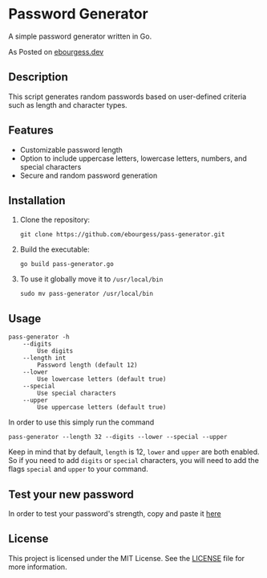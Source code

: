 # Password Generator

A simple password generator written in Go.

As Posted on [ebourgess.dev](https://ebourgess.dev/posts/creating-a-password-generator/)

## Description

This script generates random passwords based on user-defined criteria such as length and character types.

## Features

- Customizable password length
- Option to include uppercase letters, lowercase letters, numbers, and special characters
- Secure and random password generation

## Installation

1. Clone the repository:

    ```shell
    git clone https://github.com/ebourgess/pass-generator.git
    ```

2. Build the executable:

    ```shell
    go build pass-generator.go
    ```

3. To use it globally move it to `/usr/local/bin`

    ```shell
    sudo mv pass-generator /usr/local/bin
    ```

## Usage

```shell
pass-generator -h
    --digits
        Use digits
    --length int
        Password length (default 12)
    --lower
        Use lowercase letters (default true)
    --special
        Use special characters
    --upper
        Use uppercase letters (default true)
```

In order to use this simply run the command

```shell
pass-generator --length 32 --digits --lower --special --upper
```

Keep in mind that by default, `length` is 12, `lower` and `upper` are both enabled. So if you need to add `digits` or `special` characters, you will need to add the flags `special` and `upper` to your command.

## Test your new password

In order to test your password's strength, copy and paste it [here](https://www.security.org/how-secure-is-my-password/)

## License

This project is licensed under the MIT License. See the [LICENSE](LICENSE) file for more information.
